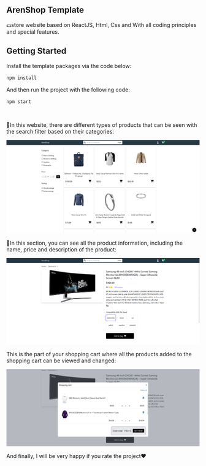 <h2>ArenShop Template</h2>
<p>💵store website based on ReactJS, Html, Css and With all coding principles and special features.</p>

## Getting Started

Install the template packages via the code below:

```bash
npm install
```

And then run the project with the following code:

```bash
npm start
```

<br>

<p>💪In this website, there are different types of products that can be seen with the search filter based on their categories:</p>
<img src="./public/pic.png">
<br>
<p>🌝In this section, you can see all the product information, including the name, price and description of the product:</p>
<img src="./public/pic2.png">
<br>
<p>This is the part of your shopping cart where all the products added to the shopping cart can be viewed and changed:</p>
<img src="./public/pic3.png">
<br>
<p>And finally, I will be very happy if you rate the project❤️</p>
